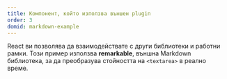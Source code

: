 ```yaml
---
title: Компонент, който използва външен plugin
order: 3
domid: markdown-example
---
```


React ви позволява да взаимодействате с други библиотеки и работни рамки. Този пример използва **remarkable**, външна Markdown библиотека, за да преобразува стойността на `<textarea>` в реално време.